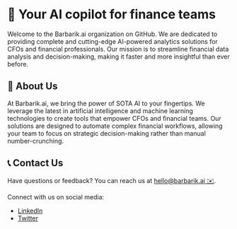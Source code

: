 # 🚀 Your AI copilot for finance teams

Welcome to the Barbarik.ai organization on GitHub. We are dedicated to providing complete and cutting-edge AI-powered analytics solutions for CFOs and financial professionals. Our mission is to streamline financial data analysis and decision-making, making it faster and more insightful than ever before.

## 👥 About Us

At Barbarik.ai, we bring the power of SOTA AI to your fingertips. We leverage the latest in artificial intelligence and machine learning technologies to create tools that empower CFOs and financial teams. Our solutions are designed to automate complex financial workflows, allowing your team to focus on strategic decision-making rather than manual number-crunching.

## 📞 Contact Us

Have questions or feedback? You can reach us at [hello@barbarik.ai ✉️](mailto:hello@barbarik.ai).

Connect with us on social media:
- [LinkedIn](https://www.linkedin.com/company/barbarik-ai/)
- [Twitter](https://twitter.com/BarbarikAI)

<!--

**Here are some ideas to get you started:**

🙋‍♀️ A short introduction - what is your organization all about?
🌈 Contribution guidelines - how can the community get involved?
👩‍💻 Useful resources - where can the community find your docs? Is there anything else the community should know?
🍿 Fun facts - what does your team eat for breakfast?
🧙 Remember, you can do mighty things with the power of [Markdown](https://docs.github.com/github/writing-on-github/getting-started-with-writing-and-formatting-on-github/basic-writing-and-formatting-syntax)
-->
